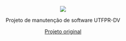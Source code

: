 <div align="center">
  <img src ="https://imgur.com/dymzFvV.png"/>
  <p>Projeto de manutenção de software UTFPR-DV</p>
  <a href="https://github.com/thquinn/STEREOtype">
    <p>Projeto original</p>
  </a>
</div>